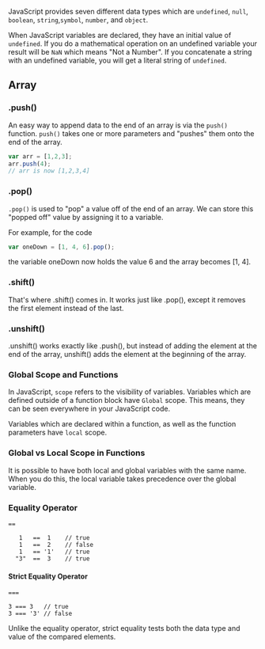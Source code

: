 

JavaScript provides seven different data types which are `undefined`, `null`, `boolean`, `string`,`symbol`, `number`, and `object`.

When JavaScript variables are declared, they have an initial value of `undefined`. If you do a mathematical operation on an undefined variable your result will be `NaN` which means "Not a Number". If you concatenate a string with an undefined variable, you will get a literal string of `undefined`.

## Array
### .push()
An easy way to append data to the end of an array is via the `push()` function. `push()` takes one or more parameters and "pushes" them onto the end of the array.
```javascript
var arr = [1,2,3];
arr.push(4);
// arr is now [1,2,3,4]
```
### .pop()
`.pop()` is used to "pop" a value off of the end of an array. We can store this "popped off" value by assigning it to a variable.

For example, for the code
```javascript
var oneDown = [1, 4, 6].pop();
```
the variable oneDown now holds the value 6 and the array becomes [1, 4].
### .shift()
That's where .shift() comes in. It works just like .pop(), except it removes the first element instead of the last.
### .unshift()
.unshift() works exactly like .push(), but instead of adding the element at the end of the array, unshift() adds the element at the beginning of the array.

### Global Scope and Functions
In JavaScript, `scope` refers to the visibility of variables. Variables which are defined outside of a function block have `Global` scope. This means, they can be seen everywhere in your JavaScript code.

Variables which are declared within a function, as well as the function parameters have `local` scope.
### Global vs Local Scope in Functions
It is possible to have both local and global variables with the same name. When you do this, the local variable takes precedence over the global variable.

### Equality Operator
`==`
```
   1   ==  1    // true
   1   ==  2    // false
   1   == '1'   // true
  "3"  ==  3    // true
```
#### Strict Equality Operator
`===`
```
3 === 3   // true
3 === '3' // false
```
Unlike the equality operator, strict equality tests both the data type and value of the compared elements.